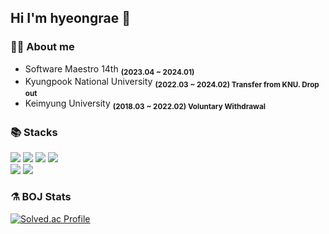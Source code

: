 <!--#![header](https://capsule-render.vercel.app/api?type=Rect&color=auto&height=300&section=header&text=capsule%20render&fontSize=90)-->

<!--
**hyeongrae-kim/hyeongrae-kim** is a ✨ _special_ ✨ repository because its `README.md` (this file) appears on your GitHub profile.

Here are some ideas to get you started:

- 🔭 I’m currently working on ...
- 🌱 I’m currently learning ...
- 👯 I’m looking to collaborate on ...
- 🤔 I’m looking for help with ...
- 💬 Ask me about ...
- 📫 How to reach me: ...
- 😄 Pronouns: ...
- ⚡ Fun fact: ...
-->

## Hi I'm hyeongrae 👋
### 👨‍💻 About me
- Software Maestro 14th <sub><b>(2023.04 ~ 2024.01)</b></sub>
- Kyungpook National University <sub><b>(2022.03 ~ 2024.02) Transfer from KNU. Drop out</b></sub>
- Keimyung University <sub><b>(2018.03 ~ 2022.02) Voluntary Withdrawal</b></sub>
### 📚 Stacks
<div>
  <img src="https://img.shields.io/badge/c-00599C?style=for-the-badge&logo=c%2B%2B&logoColor=white">
  <img src="https://img.shields.io/badge/python-3776AB?style=for-the-badge&logo=python&logoColor=white">
  <img src="https://img.shields.io/badge/dart-0175C2?style=for-the-badge&logo=dart&logoColor=white"> 
  <img src="https://img.shields.io/badge/dart-0175C2?style=for-the-badge&logo=java&logoColor=white"> 
  <br>
  <img src="https://img.shields.io/badge/flutter-02569B?style=for-the-badge&logo=flutter&logoColor=white">
  <img src="https://img.shields.io/badge/firebase-FFCA28?style=for-the-badge&logo=firebase&logoColor=white">
</div>

### ⚗️ BOJ Stats
[![Solved.ac Profile](http://mazassumnida.wtf/api/v2/generate_badge?boj=soboru1002)](https://solved.ac/soboru1002/)
